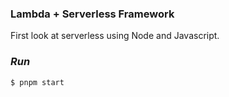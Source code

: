 ### Lambda + Serverless Framework

First look at serverless using Node and Javascript.

### *Run*
`$ pnpm start`
